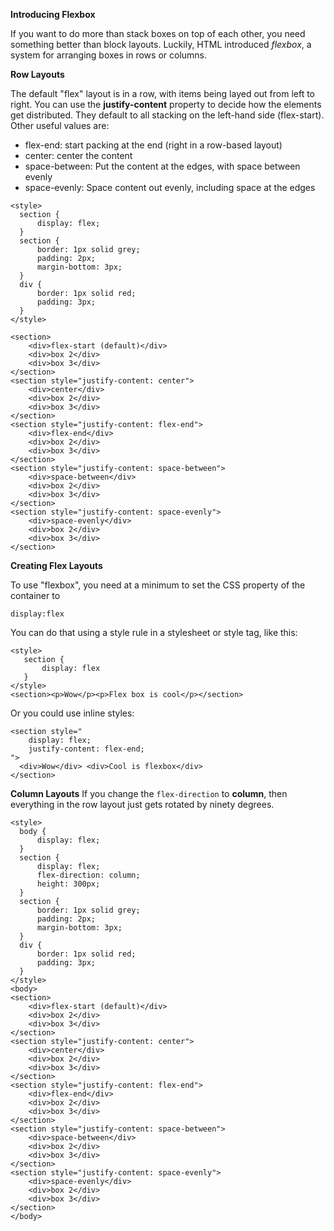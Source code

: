 **Introducing Flexbox**

If you want to do more than stack boxes on top of each other, you need something better than block layouts. Luckily, HTML introduced *flexbox*, a system for arranging boxes in rows or columns.

**Row Layouts**

The default "flex" layout is in a row, with items being layed out
from left to right. You can use the **justify-content** property to decide how the elements get distributed. They default to all stacking on the left-hand side (flex-start). Other useful values are:

* flex-end: start packing at the end (right in a row-based layout)
* center: center the content
* space-between: Put the content at the edges, with space between evenly
* space-evenly: Space content out evenly, including space at the edges

```html.run
<style>
  section {
      display: flex;
  }
  section {
      border: 1px solid grey;
      padding: 2px;
      margin-bottom: 3px;
  }
  div {
      border: 1px solid red;
      padding: 3px;
  }
</style>

<section>
    <div>flex-start (default)</div>
    <div>box 2</div>
    <div>box 3</div>
</section>
<section style="justify-content: center">
    <div>center</div>
    <div>box 2</div>
    <div>box 3</div>
</section>
<section style="justify-content: flex-end">
    <div>flex-end</div>
    <div>box 2</div>
    <div>box 3</div>
</section>
<section style="justify-content: space-between">
    <div>space-between</div>
    <div>box 2</div>
    <div>box 3</div>
</section>
<section style="justify-content: space-evenly">
    <div>space-evenly</div>
    <div>box 2</div>
    <div>box 3</div>
</section>
```

**Creating Flex Layouts**

To use "flexbox", you need at a minimum to set the CSS property of
the container to
```
display:flex
```

You can do that using a style rule in a stylesheet or style tag, like this:
```
<style>
   section {
       display: flex
   }
</style>
<section><p>Wow</p><p>Flex box is cool</p></section>
```

Or you could use inline styles:
```html.run
<section style="
    display: flex; 
    justify-content: flex-end;
">
  <div>Wow</div> <div>Cool is flexbox</div>
</section>
```

**Column Layouts**
If you change the ```flex-direction``` to **column**, then everything in the row layout just gets rotated by ninety degrees.

```html.run
<style>
  body {
      display: flex;
  }
  section {
      display: flex;
      flex-direction: column;
      height: 300px;
  }
  section {
      border: 1px solid grey;
      padding: 2px;
      margin-bottom: 3px;
  }
  div {
      border: 1px solid red;
      padding: 3px;
  }
</style>
<body>
<section>
    <div>flex-start (default)</div>
    <div>box 2</div>
    <div>box 3</div>
</section>
<section style="justify-content: center">
    <div>center</div>
    <div>box 2</div>
    <div>box 3</div>
</section>
<section style="justify-content: flex-end">
    <div>flex-end</div>
    <div>box 2</div>
    <div>box 3</div>
</section>
<section style="justify-content: space-between">
    <div>space-between</div>
    <div>box 2</div>
    <div>box 3</div>
</section>
<section style="justify-content: space-evenly">
    <div>space-evenly</div>
    <div>box 2</div>
    <div>box 3</div>
</section>
</body>
```




